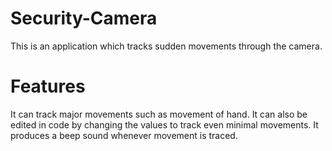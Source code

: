 # Security-Camera
This is an application which tracks sudden movements through the camera.
# Features
It can track major movements such as movement of hand.
It can also be edited in code by changing the values to track even minimal movements.
It produces a beep sound whenever movement is traced.
